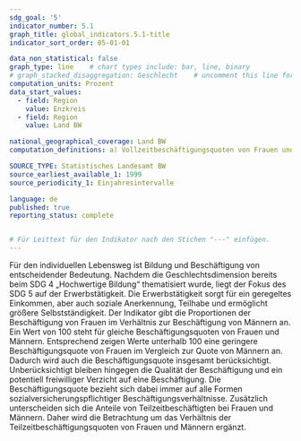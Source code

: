 ```yaml
---
sdg_goal: '5'
indicator_number: 5.1
graph_title: global_indicators.5.1-title 
indicator_sort_order: 05-01-01

data_non_statistical: false
graph_type: line    # chart types include: bar, line, binary
# graph_stacked_disaggregation: Geschlecht    # uncomment this line for stacked bars. eplace "Geschlecht" with the field of aggregation.
computation_units: Prozent
data_start_values:
  - field: Region
    value: Enzkreis
  - field: Region
    value: Land BW

national_geographical_coverage: Land BW
computation_definitions: a) Vollzeitbeschäftigungsquoten von Frauen und Männern = ((Anzahl SvB Frauen am Wohnort zwischen 15 und 64 Jahren) / (Anzahl Frauen am Wohnort insgesamt) * 100) / ((Anzahl SvB Männer am Wohnort zwischen 15 und 64 Jahren) / (Anzahl Männer am Wohnort insgesamt) * 100) * 100 <br> b) Anteil von teilzeitbeschäftigten Frauen = ((Anzahl SvB Frauen am Wohnort zwischen 15 und 64 Jahren in Teilzeit) / (Anzahl SvB Frauen am Wohnort zwischen 15 und 64 Jahren insgesamt) * 100)

SOURCE_TYPE: Statistisches Landesamt BW
source_earliest_available_1: 1999
source_periodicity_1: Einjahresintervalle

language: de   
published: true
reporting_status: complete


# Für Leittext für den Indikator nach den Stichen "---" einfügen.
---
```


Für den individuellen Lebensweg ist Bildung und Beschäftigung von entscheidender Bedeutung.
Nachdem die Geschlechtsdimension bereits beim SDG 4 „Hochwertige Bildung“ thematisiert wurde, liegt der Fokus des SDG 5 auf der Erwerbstätigkeit. Die Erwerbstätigkeit sorgt für ein geregeltes Einkommen, aber auch soziale Anerkennung, Teilhabe und ermöglicht größere Selbstständigkeit.
Der Indikator gibt die Proportionen der Beschäftigung von Frauen im Verhältnis zur Beschäftigung von Männern an. Ein Wert von 100 steht für gleiche Beschäftigungsquoten von Frauen und Männern. Entsprechend zeigen Werte unterhalb 100 eine geringere Beschäftigungsquote von Frauen im Vergleich zur Quote von Männern an. Dadurch wird auch die Beschäftigungsquote insgesamt berücksichtigt. Unberücksichtigt bleiben hingegen die Qualität der Beschäftigung und ein potentiell freiwilliger Verzicht auf eine Beschäftigung.
Die Beschäftigungsquote bezieht sich dabei immer auf alle Formen sozialversicherungspflichtiger Beschäftigungsverhältnisse. Zusätzlich unterscheiden sich die Anteile von Teilzeitbeschäftigten bei Frauen und Männern. Daher wird die Betrachtung um das Verhältnis der Teilzeitbeschäftigungsquoten von Frauen und Männern ergänzt.